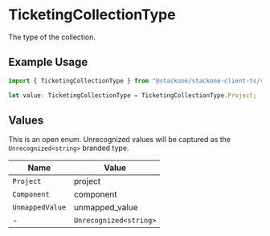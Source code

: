 # TicketingCollectionType

The type of the collection.

## Example Usage

```typescript
import { TicketingCollectionType } from "@stackone/stackone-client-ts/sdk/models/shared";

let value: TicketingCollectionType = TicketingCollectionType.Project;
```

## Values

This is an open enum. Unrecognized values will be captured as the `Unrecognized<string>` branded type.

| Name                   | Value                  |
| ---------------------- | ---------------------- |
| `Project`              | project                |
| `Component`            | component              |
| `UnmappedValue`        | unmapped_value         |
| -                      | `Unrecognized<string>` |